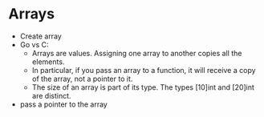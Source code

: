 # Arrays

- Create array
- Go vs C:
  - Arrays are values. Assigning one array to another copies all the elements.
  - In particular, if you pass an array to a function, it will receive a copy of the array, not a pointer to it.
  - The size of an array is part of its type. The types [10]int and [20]int are distinct.
- pass a pointer to the array
